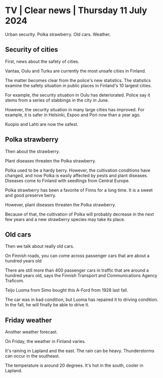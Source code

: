 # TV \| Clear news \| Thursday 11 July 2024

Urban security. Polka strawberry. Old cars. Weather.

## Security of cities

First, news about the safety of cities.

Vantaa, Oulu and Turku are currently the most unsafe cities in Finland.

The matter becomes clear from the police's new statistics. The statistics examine the safety situation in public places in Finland's 10 largest cities.

For example, the security situation in Oulu has deteriorated. Police say it stems from a series of stabbings in the city in June.

However, the security situation in many large cities has improved. For example, it is safer in Helsinki, Espoo and Pori now than a year ago.

Kuopio and Lahti are now the safest.

## Polka strawberry

Then about the strawberry.

Plant diseases threaten the Polka strawberry.

Polka used to be a hardy berry. However, the cultivation conditions have changed, and now Polka is easily affected by pests and plant diseases. Diseases come to Finland with seedlings from Central Europe.

Polka strawberry has been a favorite of Finns for a long time. It is a sweet and good preserve berry.

However, plant diseases threaten the Polka strawberry.

Because of that, the cultivation of Polka will probably decrease in the next few years and a new strawberry species may take its place.

## Old cars

Then we talk about really old cars.

On Finnish roads, you can come across passenger cars that are about a hundred years old

There are still more than 400 passenger cars in traffic that are around a hundred years old, says the Finnish Transport and Communications Agency Traficom.

Teijo Luoma from Simo bought this A-Ford from 1928 last fall.

The car was in bad condition, but Luoma has repaired it to driving condition. In the fall, he will finally be able to drive it.

## Friday weather

Another weather forecast.

On Friday, the weather in Finland varies.

It's raining in Lapland and the east. The rain can be heavy. Thunderstorms can occur in the southeast.

The temperature is around 20 degrees. It's hot in the south, cooler in Lapland.

